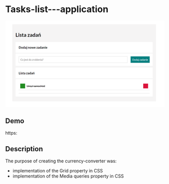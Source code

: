 # Tasks-list---application
![Tasks-list - image](https://github.com/RAFALZDROWOK/Tasks-list---application/blob/main/images/Tasks%20list.png?raw=true)
## Demo
https:
## Description
The purpose of creating the currency-converter was:
- implementation of the Grid property in CSS
- implementation of the Media queries property in CSS
